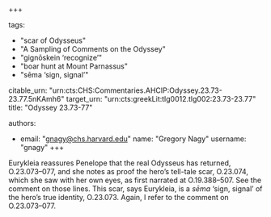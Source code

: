 +++

tags:
- "scar of Odysseus"
- "A Sampling of Comments on the Odyssey"
- "gignōskein ‘recognize’"
- "boar hunt at Mount Parnassus"
- "sēma ‘sign, signal’"

citable_urn: "urn:cts:CHS:Commentaries.AHCIP:Odyssey.23.73-23.77.5nKAmh6"
target_urn: "urn:cts:greekLit:tlg0012.tlg002:23.73-23.77"
title: "Odyssey 23.73-77"

authors:
- email: "gnagy@chs.harvard.edu"
  name: "Gregory Nagy"
  username: "gnagy"
+++

<p>Eurykleia reassures Penelope that the real Odysseus has returned, O.23.073–077, and she notes as proof the hero’s tell-tale scar, O.23.074, which she saw with her own eyes, as first narrated at O.19.388–507. See the comment on those lines. This scar, says Eurykleia, is a <em>sēma</em> ‘sign, signal’ of the hero’s true identity, O.23.073. Again, I refer to the comment on O.23.073–077.  </p>